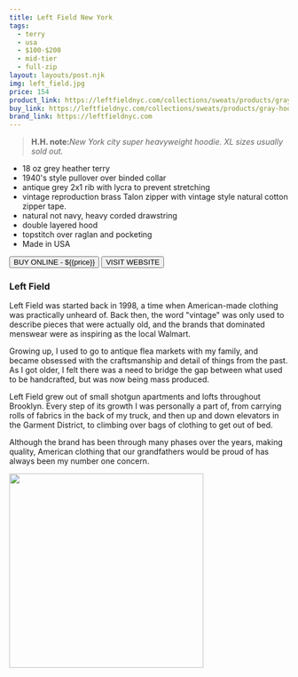 ```yaml
---
title: Left Field New York
tags:
  - terry
  - usa
  - $100-$200
  - mid-tier
  - full-zip
layout: layouts/post.njk
img: left_field.jpg
price: 154
product_link: https://leftfieldnyc.com/collections/sweats/products/gray-hoodie?variant=40563293076
buy_link: https://leftfieldnyc.com/collections/sweats/products/gray-hoodie?variant=40563293076
brand_link: https://leftfieldnyc.com
---
```

<div class="col col-sm-8">

<p>
<blockquote>
<strong>H.H. note:</strong><i>New York city super heavyweight hoodie. XL sizes usually sold out.</i>
</blockquote>
</p>    

* 18 oz grey heather terry
* 1940's style pullover over binded collar
* antique grey 2x1 rib with lycra to prevent stretching
* vintage reproduction brass Talon zipper with vintage style natural cotton zipper tape. 
* natural not navy, heavy corded drawstring
* double layered hood
* topstitch over raglan and pocketing 
* Made in USA

<p>
    <a href='{{buy_link}}'><button class="button-primary-outlined button-round">BUY ONLINE - ${{price}}</button></a>
    <a href='{{brand_link}}'><button class="button-primary-outlined button-round">VISIT WEBSITE</button></a>
</p>

### Left Field
<p>Left Field was started back in 1998, a time when American-made clothing was practically unheard of. Back then, the word "vintage" was only used to describe pieces that were actually old, and the brands that dominated menswear were as inspiring as the local Walmart.

Growing up, I used to go to antique flea markets with my family, and became obsessed with the craftsmanship and detail of things from the past. As I got older, I felt there was a need to bridge the gap between what used to be handcrafted, but was now being mass produced.

Left Field grew out of small shotgun apartments and lofts throughout Brooklyn. Every step of its growth I was personally a part of, from carrying rolls of fabrics in the back of my truck, and then up and down elevators in the Garment District, to climbing over bags of clothing to get out of bed.

Although the brand has been through many phases over the years, making quality, American clothing that our grandfathers would be proud of has always been my number one concern. ﻿</p>

</div>

<div class="col col-sm-4 float-right">
        <img src='/img/{{img}}' height='350' class="float-left">
</div>
